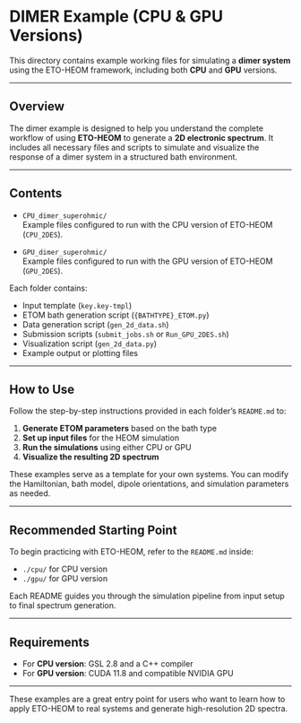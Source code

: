 # DIMER Example (CPU & GPU Versions)

This directory contains example working files for simulating a **dimer system** using the ETO-HEOM framework, including both **CPU** and **GPU** versions.

---

## Overview

The dimer example is designed to help you understand the complete workflow of using **ETO-HEOM** to generate a **2D electronic spectrum**. It includes all necessary files and scripts to simulate and visualize the response of a dimer system in a structured bath environment.

---

## Contents

- `CPU_dimer_superohmic/`  
  Example files configured to run with the CPU version of ETO-HEOM (`CPU_2DES`).

- `GPU_dimer_superohmic/`  
  Example files configured to run with the GPU version of ETO-HEOM (`GPU_2DES`).

Each folder contains:
- Input template (`key.key-tmpl`)
- ETOM bath generation script (`{BATHTYPE}_ETOM.py`)
- Data generation script (`gen_2d_data.sh`)
- Submission scripts (`submit_jobs.sh` or `Run_GPU_2DES.sh`)
- Visualization script (`gen_2d_data.py`)
- Example output or plotting files

---

## How to Use

Follow the step-by-step instructions provided in each folder’s `README.md` to:

1. **Generate ETOM parameters** based on the bath type
2. **Set up input files** for the HEOM simulation
3. **Run the simulations** using either CPU or GPU
4. **Visualize the resulting 2D spectrum**

These examples serve as a template for your own systems. You can modify the Hamiltonian, bath model, dipole orientations, and simulation parameters as needed.

---

## Recommended Starting Point

To begin practicing with ETO-HEOM, refer to the `README.md` inside:

- `./cpu/` for CPU version
- `./gpu/` for GPU version

Each README guides you through the simulation pipeline from input setup to final spectrum generation.

---

## Requirements

- For **CPU version**: GSL 2.8 and a C++ compiler
- For **GPU version**: CUDA 11.8 and compatible NVIDIA GPU

---

These examples are a great entry point for users who want to learn how to apply ETO-HEOM to real systems and generate high-resolution 2D spectra.


